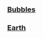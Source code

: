 ### [Bubbles](https://deepanshu99.github.io/threeex/bubbles.html)


### [Earth](https://deepanshu99.github.io/threeex/earth.html)
